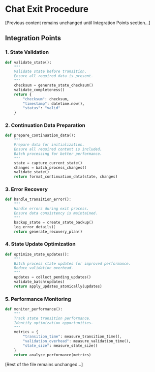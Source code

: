 # Chat Exit Procedure

[Previous content remains unchanged until Integration Points section...]

## Integration Points

### 1. State Validation
```python
def validate_state():
    """
    Validate state before transition.
    Ensure all required data is present.
    """
    checksum = generate_state_checksum()
    validate_completeness()
    return {
        "checksum": checksum,
        "timestamp": datetime.now(),
        "status": "valid"
    }
```

### 2. Continuation Data Preparation
```python
def prepare_continuation_data():
    """
    Prepare data for initialization.
    Ensure all required context is included.
    Batch processing for better performance.
    """
    state = capture_current_state()
    changes = batch_process_changes()
    validate_state()
    return format_continuation_data(state, changes)
```

### 3. Error Recovery
```python
def handle_transition_error():
    """
    Handle errors during exit process.
    Ensure data consistency is maintained.
    """
    backup_state = create_state_backup()
    log_error_details()
    return generate_recovery_plan()
```

### 4. State Update Optimization
```python
def optimize_state_updates():
    """
    Batch process state updates for improved performance.
    Reduce validation overhead.
    """
    updates = collect_pending_updates()
    validate_batch(updates)
    return apply_updates_atomically(updates)
```

### 5. Performance Monitoring
```python
def monitor_performance():
    """
    Track state transition performance.
    Identify optimization opportunities.
    """
    metrics = {
        "transition_time": measure_transition_time(),
        "validation_overhead": measure_validation_time(),
        "state_size": measure_state_size()
    }
    return analyze_performance(metrics)
```

[Rest of the file remains unchanged...]